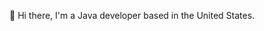 👋 Hi there,
I'm a Java developer based in the United States.
<!--
aprice5475/aprice5475 is a ✨ special ✨ repository because its `README.md` (this file) appears on your GitHub profile.
You can click the Preview link to take a look at your changes.
--->
